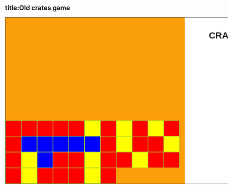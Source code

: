title:Old crates game
---

<!-- HTML version -->



<!-- Style goes here -->
<style type="text/css">
#canvas{
width:868px;
height:546px;
background-color:#fb9e0b;
margin:0 auto;
border:1px solid black;
position: relative;
}
#panel{
width:279px;
height:546px;
background-color:white;
float:right;
}

h1.title{
	font-family:"Hanotate TC", Arial;
	font-size:30px;
	text-align:center;
}
#game {
    position: absolute;
    bottom: 0;
    width: 573px;
    margin: 0 auto;
}

.crate {
    width: 50px;
    height: 50px;
    background: yellow;
    float: left;
    border: 1px solid yellowgreen;
}

[data-color="blue"] {
    background: blue;
}

[data-color="red"] {
    background: red;
}
.crate.active {
    background-color: black;
}
.crate.destroy {
    opacity: .3;
}
</style>
<!-- end styles -->




<div id="canvas">
<div id="game">
    
<div class="crate" data-color="red"></div>
<div class="crate" data-color="red"></div>
<div class="crate" data-color="red"></div>
<div class="crate" data-color="red"></div>
<div class="crate" data-color="red"></div>
<div class="crate" data-color="green"></div>
<div class="crate" data-color="red"></div>
<div class="crate" data-color="green"></div>
<div class="crate" data-color="red"></div>
<div class="crate" data-color="green"></div>
<div class="crate" data-color="red"></div>
<div class="crate" data-color="red"></div>
<div class="crate" data-color="blue"></div>
<div class="crate" data-color="blue"></div>
<div class="crate" data-color="blue"></div>
<div class="crate" data-color="blue"></div>
<div class="crate" data-color="blue"></div>
<div class="crate" data-color="red"></div>
<div class="crate" data-color="green"></div>
<div class="crate" data-color="red"></div>
<div class="crate" data-color="red"></div>
<div class="crate" data-color="green"></div>
<div class="crate" data-color="red"></div>
<div class="crate" data-color="green"></div>
<div class="crate" data-color="blue"></div>
<div class="crate" data-color="red"></div>
<div class="crate" data-color="red"></div>
<div class="crate" data-color="green"></div>
<div class="crate" data-color="red"></div>
<div class="crate" data-color="red"></div>
<div class="crate" data-color="green"></div>
<div class="crate" data-color="red"></div>
<div class="crate" data-color="red"></div>
<div class="crate" data-color="red"></div>
<div class="crate" data-color="green"></div>
<div class="crate" data-color="red"></div>
<div class="crate" data-color="red"></div>
<div class="crate" data-color="red"></div>
<div class="crate" data-color="green"></div>
<div class="crate" data-color="red"></div>
</div>
<div id="panel">
<h1 class="title">CRATES</h1>

</div>
</div>
<!-- HTML version -->
<script src="https://code.jquery.com/jquery-1.11.3.min.js"></script>

<script>
$('.crate').on('click', function(){
	
	$('.active').removeClass('active');
	$(this).addClass('active');
	var pos = $(this).offset();
	var width = $(this).width();
	var cratecolor = $(this).data('color');

	var leftCrate = {"left": (pos.left - width ), "top": pos.top};
	var rightCrate = {"left": (pos.left + width), "top": pos.top};
	var topCrate = {"left": pos.left,"top": (pos.top - width)};
	var bottomCrate = {"left": pos.left, "top": (pos.top+width)};
	var topLeftCrate = {"left":leftCrate.left,"top":(leftCrate.top - (width))}
	var bottomLeftCrate = {"left":leftCrate.left,"top":(leftCrate.top + (width))}
	var topRightCrate = {"left":(rightCrate.left- width),"top":rightCrate.top}
	var bottomRightCrate = {"left":(rightCrate.left- width),"top":rightCrate.top}


	console.log('current is '+pos.left,pos.top);
	console.log('topright is ',rightCrate);
	var elem = document.elementFromPoint(rightCrate.left, rightCrate.top);
	$(elem).addClass('destroy');

	// $('.crate').each(function(){
	// console.log(elem);

	// if ($(this).offset() == elem ){

	// $(this).addClass('destroy');

	// }
	// });



});
</script>